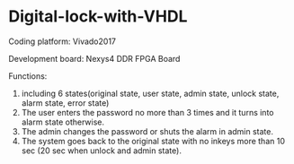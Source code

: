 # Digital-lock-with-VHDL

Coding platform: Vivado2017

Development board: Nexys4 DDR FPGA Board

Functions:
  1. including 6 states(original state, user state, admin state, unlock state, alarm state, error state)
  2. The user enters the password no more than 3 times and it turns into alarm state otherwise. 
  3. The admin changes the password or shuts the alarm in admin state.
  4. The system goes back to the original state with no inkeys more than 10 sec (20 sec when unlock and admin state).
